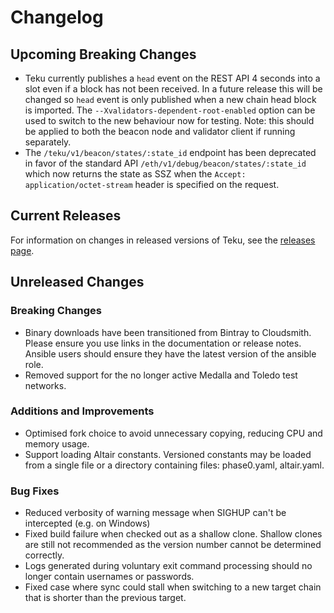 # Changelog

## Upcoming Breaking Changes
- Teku currently publishes a `head` event on the REST API 4 seconds into a slot even if a block has not been received. In a future release this will be changed so `head` event is only published when a new
  chain head block is imported. The `--Xvalidators-dependent-root-enabled` option can be used to switch to the new behaviour now for testing.
  Note: this should be applied to both the beacon node and validator client if running separately.
- The `/teku/v1/beacon/states/:state_id` endpoint has been deprecated in favor of the standard API `/eth/v1/debug/beacon/states/:state_id` which now returns the state as SSZ when the `Accept: application/octet-stream` header is specified on the request.

## Current Releases
For information on changes in released versions of Teku, see the [releases page](https://github.com/ConsenSys/teku/releases).

## Unreleased Changes

### Breaking Changes
- Binary downloads have been transitioned from Bintray to Cloudsmith.  Please ensure you use links in the documentation or release notes.
  Ansible users should ensure they have the latest version of the ansible role.
- Removed support for the no longer active Medalla and Toledo test networks.
  
### Additions and Improvements
- Optimised fork choice to avoid unnecessary copying, reducing CPU and memory usage.
- Support loading Altair constants. Versioned constants may be loaded from a single file or a directory containing files: phase0.yaml, altair.yaml.

### Bug Fixes
- Reduced verbosity of warning message when SIGHUP can't be intercepted (e.g. on Windows)
- Fixed build failure when checked out as a shallow clone. Shallow clones are still not recommended as the version number cannot be determined correctly.
- Logs generated during voluntary exit command processing should no longer contain usernames or passwords.
- Fixed case where sync could stall when switching to a new target chain that is shorter than the previous target.